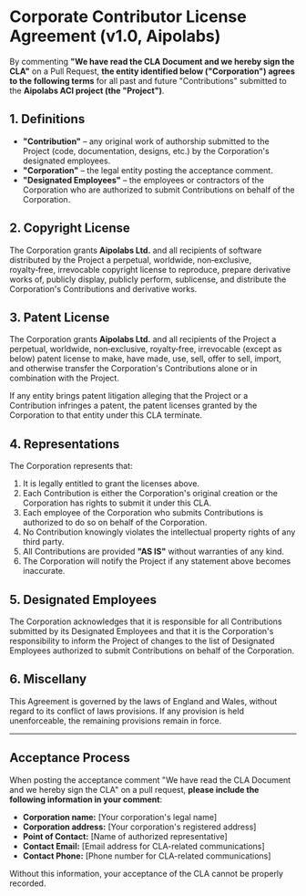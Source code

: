 # Corporate Contributor License Agreement (v1.0, Aipolabs)

By commenting **"We have read the CLA Document and we hereby sign the CLA"** on a Pull Request, **the entity identified below ("Corporation") agrees to the following terms** for all past and future "Contributions" submitted to the **Aipolabs ACI project (the "Project")**.

## 1. Definitions

- **"Contribution"** – any original work of authorship submitted to the Project (code, documentation, designs, etc.) by the Corporation's designated employees.
- **"Corporation"** – the legal entity posting the acceptance comment.
- **"Designated Employees"** – the employees or contractors of the Corporation who are authorized to submit Contributions on behalf of the Corporation.

## 2. Copyright License

The Corporation grants **Aipolabs Ltd.** and all recipients of software distributed by the Project a perpetual, worldwide, non‑exclusive, royalty‑free, irrevocable copyright license to reproduce, prepare derivative works of, publicly display, publicly perform, sublicense, and distribute the Corporation's Contributions and derivative works.

## 3. Patent License

The Corporation grants **Aipolabs Ltd.** and all recipients of the Project a perpetual, worldwide, non‑exclusive, royalty‑free, irrevocable (except as below) patent license to make, have made, use, sell, offer to sell, import, and otherwise transfer the Corporation's Contributions alone or in combination with the Project.

If any entity brings patent litigation alleging that the Project or a Contribution infringes a patent, the patent licenses granted by the Corporation to that entity under this CLA terminate.

## 4. Representations

The Corporation represents that:

1. It is legally entitled to grant the licenses above.
2. Each Contribution is either the Corporation's original creation or the Corporation has rights to submit it under this CLA.
3. Each employee of the Corporation who submits Contributions is authorized to do so on behalf of the Corporation.
4. No Contribution knowingly violates the intellectual property rights of any third party.
5. All Contributions are provided **"AS IS"** without warranties of any kind.
6. The Corporation will notify the Project if any statement above becomes inaccurate.

## 5. Designated Employees

The Corporation acknowledges that it is responsible for all Contributions submitted by its Designated Employees and that it is the Corporation's responsibility to inform the Project of changes to the list of Designated Employees authorized to submit Contributions on behalf of the Corporation.

## 6. Miscellany

This Agreement is governed by the laws of England and Wales, without regard to its conflict of laws provisions. If any provision is held unenforceable, the remaining provisions remain in force.

---

## Acceptance Process

When posting the acceptance comment "We have read the CLA Document and we hereby sign the CLA" on a pull request, **please include the following information in your comment**:

- **Corporation name:** [Your corporation's legal name]
- **Corporation address:** [Your corporation's registered address]
- **Point of Contact:** [Name of authorized representative]
- **Contact Email:** [Email address for CLA-related communications]
- **Contact Phone:** [Phone number for CLA-related communications]

Without this information, your acceptance of the CLA cannot be properly recorded.
